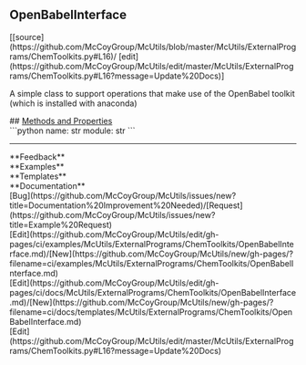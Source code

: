 ## <a id="McUtils.McUtils.ExternalPrograms.ChemToolkits.OpenBabelInterface">OpenBabelInterface</a> 

<div class="docs-source-link" markdown="1">
[[source](https://github.com/McCoyGroup/McUtils/blob/master/McUtils/ExternalPrograms/ChemToolkits.py#L16)/
[edit](https://github.com/McCoyGroup/McUtils/edit/master/McUtils/ExternalPrograms/ChemToolkits.py#L16?message=Update%20Docs)]
</div>

A simple class to support operations that make use of the OpenBabel toolkit (which is installed with anaconda)







<div class="collapsible-section">
 <div class="collapsible-section collapsible-section-header" markdown="1">
## <a class="collapse-link" data-toggle="collapse" href="#methods" markdown="1"> Methods and Properties</a> <a class="float-right" data-toggle="collapse" href="#methods"><i class="fa fa-chevron-down"></i></a>
 </div>
 <div class="collapsible-section collapsible-section-body collapse show" id="methods" markdown="1">
 ```python
name: str
module: str
```

 </div>
</div>












---


<div markdown="1" class="text-secondary">
<div class="container">
  <div class="row">
   <div class="col" markdown="1">
**Feedback**   
</div>
   <div class="col" markdown="1">
**Examples**   
</div>
   <div class="col" markdown="1">
**Templates**   
</div>
   <div class="col" markdown="1">
**Documentation**   
</div>
   <div class="col" markdown="1">
   
</div>
   <div class="col" markdown="1">
   
</div>
   <div class="col" markdown="1">
   
</div>
</div>
  <div class="row">
   <div class="col" markdown="1">
[Bug](https://github.com/McCoyGroup/McUtils/issues/new?title=Documentation%20Improvement%20Needed)/[Request](https://github.com/McCoyGroup/McUtils/issues/new?title=Example%20Request)   
</div>
   <div class="col" markdown="1">
[Edit](https://github.com/McCoyGroup/McUtils/edit/gh-pages/ci/examples/McUtils/ExternalPrograms/ChemToolkits/OpenBabelInterface.md)/[New](https://github.com/McCoyGroup/McUtils/new/gh-pages/?filename=ci/examples/McUtils/ExternalPrograms/ChemToolkits/OpenBabelInterface.md)   
</div>
   <div class="col" markdown="1">
[Edit](https://github.com/McCoyGroup/McUtils/edit/gh-pages/ci/docs/McUtils/ExternalPrograms/ChemToolkits/OpenBabelInterface.md)/[New](https://github.com/McCoyGroup/McUtils/new/gh-pages/?filename=ci/docs/templates/McUtils/ExternalPrograms/ChemToolkits/OpenBabelInterface.md)   
</div>
   <div class="col" markdown="1">
[Edit](https://github.com/McCoyGroup/McUtils/edit/master/McUtils/ExternalPrograms/ChemToolkits.py#L16?message=Update%20Docs)   
</div>
   <div class="col" markdown="1">
   
</div>
   <div class="col" markdown="1">
   
</div>
   <div class="col" markdown="1">
   
</div>
</div>
</div>
</div>